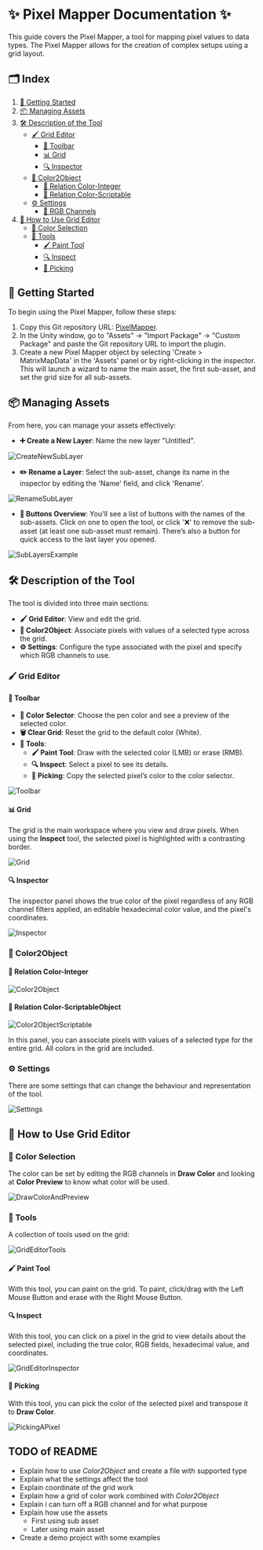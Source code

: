 # **✨ Pixel Mapper Documentation ✨**

This guide covers the Pixel Mapper, a tool for mapping pixel values to data types. The Pixel Mapper allows for the creation of complex setups using a grid layout.

## **🗂️ Index**

1. [🚀 Getting Started](#getting-started)
2. [📦 Managing Assets](#managing-assets)
3. [🛠️ Description of the Tool](#description-of-the-tool)
    - [🖌️ Grid Editor](#grid-editor)
        - [🔧 Toolbar](#toolbar)
        - [📊 Grid](#grid)
        - [🔍 Inspector](#inspector)
    - [🎨 Color2Object](#color2object)
        - [🎨 Relation Color-Integer](#relation-color-integer)
        - [📜 Relation Color-Scriptable](#relation-color-scriptable)
    - [⚙️ Settings](#settings)
        - [🌈 RGB Channels](#rgb-channels)
4. [📖 How to Use Grid Editor](#how-to-use-grid-editor)
    - [🎨 Color Selection](#color-selection)
    - [🔧 Tools](#tools)
        - [🖌️ Paint Tool](#paint-tool)
        - [🔍 Inspect](#inspect)
        - [🎯 Picking](#picking)

## **🚀 Getting Started**

To begin using the Pixel Mapper, follow these steps:

1. Copy this Git repository URL: [PixelMapper](https://gitlab.com/davide.balan.official/pixelmapper.git).
2. In the Unity window, go to "Assets" -> "Import Package" -> "Custom Package" and paste the Git repository URL to import the plugin.
3. Create a new Pixel Mapper object by selecting 'Create > MatrixMapData' in the 'Assets' panel or by right-clicking in the inspector. This will launch a wizard to name the main asset, the first sub-asset, and set the grid size for all sub-assets.

## **📦 Managing Assets**

From here, you can manage your assets effectively:

- **➕ Create a New Layer**: Name the new layer "Untitled".

![CreateNewSubLayer](CreateNewSubLayer.gif)

- **✏️ Rename a Layer**: Select the sub-asset, change its name in the inspector by editing the 'Name' field, and click 'Rename'.

![RenameSubLayer](RenameSubLayer.gif)

- **🔘 Buttons Overview**: You'll see a list of buttons with the names of the sub-assets. Click on one to open the tool, or click '❌' to remove the sub-asset (at least one sub-asset must remain). There’s also a button for quick access to the last layer you opened.

![SubLayersExample](SubLayersExample.png)

## **🛠️ Description of the Tool**

The tool is divided into three main sections:

- **🖌️ Grid Editor**: View and edit the grid.
- **🎨 Color2Object**: Associate pixels with values of a selected type across the grid.
- **⚙️ Settings**: Configure the type associated with the pixel and specify which RGB channels to use.

### **🖌️ Grid Editor**

#### **🔧 Toolbar**

- **🎨 Color Selector**: Choose the pen color and see a preview of the selected color.
- **🗑️ Clear Grid**: Reset the grid to the default color (White).
- **🔧 Tools**:
  - **🖌️ Paint Tool**: Draw with the selected color (LMB) or erase (RMB).
  - **🔍 Inspect**: Select a pixel to see its details.
  - **🎯 Picking**: Copy the selected pixel’s color to the color selector.

![Toolbar](GridEditorToolbar.png)

#### **📊 Grid**

The grid is the main workspace where you view and draw pixels. When using the **Inspect** tool, the selected pixel is highlighted with a contrasting border.

![Grid](GridEditor.png)

#### **🔍 Inspector**

The inspector panel shows the true color of the pixel regardless of any RGB channel filters applied, an editable hexadecimal color value, and the pixel's coordinates.

![Inspector](InspectAPixel.gif)

### **🎨 Color2Object**

#### **:1234: Relation Color-Integer**

![Color2Object](Color2ObjectWithInteger.png)

#### **📜 Relation Color-ScriptableObject**

![Color2ObjectScriptable](Color2ObjectWithGenericScriptableObject.png)

In this panel, you can associate pixels with values of a selected type for the entire grid. All colors in the grid are included.

### **⚙️ Settings**

There are some settings that can change the behaviour and representation of the tool.

![Settings](Settings.png)

## **📖 How to Use Grid Editor**

### **🎨 Color Selection**

The color can be set by editing the RGB channels in **Draw Color** and looking at **Color Preview** to know what color will be used.

![DrawColorAndPreview](DrawColorAndPreview.png)

### **🔧 Tools**

A collection of tools used on the grid:

![GridEditorTools](GridEditorTools.png)

#### **🖌️ Paint Tool**

With this tool, you can paint on the grid. To paint, click/drag with the Left Mouse Button and erase with the Right Mouse Button.

#### **🔍 Inspect**

With this tool, you can click on a pixel in the grid to view details about the selected pixel, including the true color, RGB fields, hexadecimal value, and coordinates.

![GridEditorInspector](GridEditorInspector.png)

#### **🎯 Picking**

With this tool, you can pick the color of the selected pixel and transpose it to **Draw Color**.

![PickingAPixel](PickingAPixel.gif)

## TODO of README

- Explain how to use *Color2Object* and create a file with supported type
- Explain what the settings affect the tool
- Explain coordinate of the grid work
- Explain how a grid of color work combined with *Color2Object*
- Explain i can turn off a RGB channel and for what purpose
- Explain how use the assets
  - First using sub asset
  - Later using main asset
- Create a demo project with some examples

